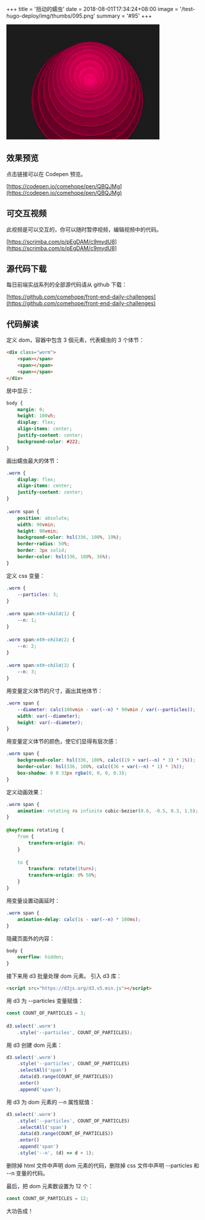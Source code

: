 +++
title = '扭动的蠕虫'
date = 2018-08-01T17:34:24+08:00
image = '/test-hugo-deploy/img/thumbs/095.png'
summary = '#95'
+++

![](./work.gif)

## 效果预览

点击链接可以在 Codepen 预览。

[https://codepen.io/comehope/pen/QBQJMg](https://codepen.io/comehope/pen/QBQJMg)

## 可交互视频

此视频是可以交互的，你可以随时暂停视频，编辑视频中的代码。

[https://scrimba.com/p/pEgDAM/c9mydU8](https://scrimba.com/p/pEgDAM/c9mydU8)

## 源代码下载

每日前端实战系列的全部源代码请从 github 下载：

[https://github.com/comehope/front-end-daily-challenges](https://github.com/comehope/front-end-daily-challenges)

## 代码解读

定义 dom，容器中包含 3 個元素，代表蠕虫的 3 个体节：
```html
<div class="worm">
    <span></span>
    <span></span>
    <span></span>
</div>
```

居中显示：
```css
body {
    margin: 0;
    height: 100vh;
    display: flex;
    align-items: center;
    justify-content: center;
    background-color: #222;
}
```

画出蠕虫最大的体节：
```css
.worm {
    display: flex;
    align-items: center;
    justify-content: center;
}

.worm span {
    position: absolute;
    width: 90vmin;
    height: 90vmin;
    background-color: hsl(336, 100%, 19%);
    border-radius: 50%;
    border: 3px solid;
    border-color: hsl(336, 100%, 36%);
}
```

定义 css 变量：
```css
.worm {
    --particles: 3;
}

.worm span:nth-child(1) {
    --n: 1;
}

.worm span:nth-child(2) {
    --n: 2;
}

.worm span:nth-child(3) {
    --n: 3;
}
```

用变量定义体节的尺寸，画出其他体节：
```css
.worm span {
    --diameter: calc(100vmin - var(--n) * 90vmin / var(--particles));
    width: var(--diameter);
    height: var(--diameter);
}
```

用变量定义体节的颜色，使它们显得有层次感：
```css
.worm span {
    background-color: hsl(336, 100%, calc((19 + var(--n) * 3) * 1%));
    border-color: hsl(336, 100%, calc((36 + var(--n) * 1) * 1%));
    box-shadow: 0 0 33px rgba(0, 0, 0, 0.3);
}
```

定义动画效果：
```css
.worm span {
    animation: rotating 4s infinite cubic-bezier(0.6, -0.5, 0.3, 1.5);
}

@keyframes rotating {
    from {
        transform-origin: 0%;
    }

    to {
        transform: rotate(1turn);
        transform-origin: 0% 50%;
    }
}
```

用变量设置动画延时：
```css
.worm span {
    animation-delay: calc(1s - var(--n) * 100ms);
}
```

隐藏页面外的内容：
```css
body {
    overflow: hidden;
}
```

接下来用 d3 批量处理 dom 元素。
引入 d3 库：
```html
<script src="https://d3js.org/d3.v5.min.js"></script>
```

用 d3 为 --particles 变量赋值：
```javascript
const COUNT_OF_PARTICLES = 3;

d3.select('.worm')
    .style('--particles', COUNT_OF_PARTICLES);
```

用 d3 创建 dom 元素：
```javascript
d3.select('.worm')
    .style('--particles', COUNT_OF_PARTICLES)
    .selectAll('span')
    .data(d3.range(COUNT_OF_PARTICLES))
    .enter()
    .append('span');
```

用 d3 为 dom 元素的 --n 属性赋值：
```javascript
d3.select('.worm')
    .style('--particles', COUNT_OF_PARTICLES)
    .selectAll('span')
    .data(d3.range(COUNT_OF_PARTICLES))
    .enter()
    .append('span')
    .style('--n', (d) => d + 1);
```

删除掉 html 文件中声明 dom 元素的代码，删除掉 css 文件中声明 --particles 和 --n 变量的代码。

最后，把 dom 元素数设置为 12 个：
```javascript
const COUNT_OF_PARTICLES = 12;
```

大功告成！

